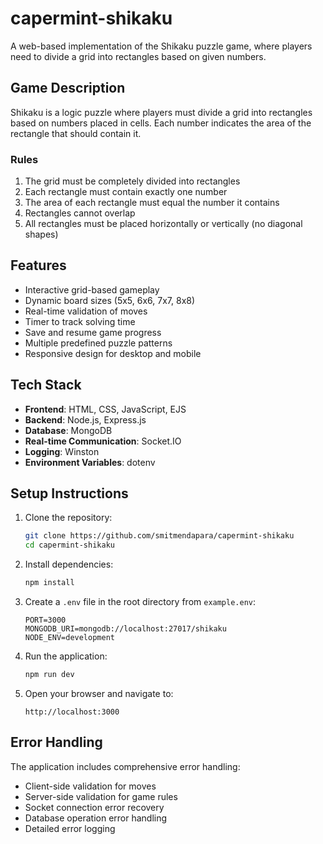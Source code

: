 # capermint-shikaku

A web-based implementation of the Shikaku puzzle game, where players need to divide a grid into rectangles based on given numbers.

## Game Description

Shikaku is a logic puzzle where players must divide a grid into rectangles based on numbers placed in cells. Each number indicates the area of the rectangle that should contain it.

### Rules
1. The grid must be completely divided into rectangles
2. Each rectangle must contain exactly one number
3. The area of each rectangle must equal the number it contains
4. Rectangles cannot overlap
5. All rectangles must be placed horizontally or vertically (no diagonal shapes)

## Features

- Interactive grid-based gameplay
- Dynamic board sizes (5x5, 6x6, 7x7, 8x8)
- Real-time validation of moves
- Timer to track solving time
- Save and resume game progress
- Multiple predefined puzzle patterns
- Responsive design for desktop and mobile

## Tech Stack

- **Frontend**: HTML, CSS, JavaScript, EJS
- **Backend**: Node.js, Express.js
- **Database**: MongoDB
- **Real-time Communication**: Socket.IO
- **Logging**: Winston
- **Environment Variables**: dotenv

## Setup Instructions

1. Clone the repository:
   ```bash
   git clone https://github.com/smitmendapara/capermint-shikaku
   cd capermint-shikaku
   ```

2. Install dependencies:
   ```bash
   npm install
   ```

3. Create a `.env` file in the root directory from `example.env`:
   ```
   PORT=3000
   MONGODB_URI=mongodb://localhost:27017/shikaku
   NODE_ENV=development
   ```

4. Run the application:
   ```bash
   npm run dev
   ```

7. Open your browser and navigate to:
   ```
   http://localhost:3000
   ```

## Error Handling

The application includes comprehensive error handling:
- Client-side validation for moves
- Server-side validation for game rules
- Socket connection error recovery
- Database operation error handling
- Detailed error logging
